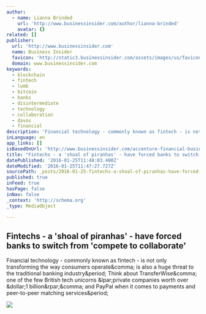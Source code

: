```yaml
---
author:
  - name: Lianna Brinded
    url: 'http://www.businessinsider.com/author/lianna-brinded'
    avatar: {}
related: []
publisher:
  url: 'http://www.businessinsider.com'
  name: Business Insider
  favicon: 'http://static3.businessinsider.com/assets/images/us/favicons/favicon.ico?v=zXXjpe0lwg'
  domain: www.businessinsider.com
keywords:
  - blockchain
  - fintech
  - lumb
  - bitcoin
  - banks
  - disintermediate
  - technology
  - collaboration
  - davos
  - financial
description: 'Financial technology - commonly known as fintech - is not only transforming the way consumers operate, is also a huge threat to the traditional banking industry. Think about TransferWise, one of the few British tech unicorns (private companies worth over $1 billion), and PayPal when it comes to payments and peer-to-peer matching services.'
inLanguage: en
app_links: []
isBasedOnUrl: 'http://www.businessinsider.com/accenture-financial-business-ceo-richard-lumb-davos-interview-fintech-blockchain-2016-1'
title: "Fintechs - a 'shoal of piranhas' - have forced banks to switch from 'compete to collaborate'"
datePublished: '2016-01-25T11:48:03.400Z'
dateModified: '2016-01-25T11:47:27.727Z'
sourcePath: _posts/2016-01-25-fintechs-a-shoal-of-piranhas-have-forced-banks-to-swit.md
published: true
inFeed: true
hasPage: false
inNav: false
_context: 'http://schema.org'
_type: MediaObject

---
```

<article style=""><h1>Fintechs - a 'shoal of piranhas' - have forced banks to switch from 'compete to collaborate'</h1><p>Financial technology - commonly known as fintech - is not only transforming the way consumers operate&amp;comma; is also a huge threat to the traditional banking industry&amp;period; Think about TransferWise&amp;comma; one of the few British tech unicorns &amp;lpar;private companies worth over &amp;dollar;1 billion&amp;rpar;&amp;comma; and PayPal when it comes to payments and peer-to-peer matching services&amp;period;</p><img src="http://static1.businessinsider.com/image/56a48831dd0895eb7c8b4600-1821-1366/piranha1.jpg" /></article>